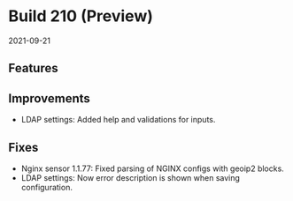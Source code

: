 # Build 210 (Preview)

2021-09-21

## Features

## Improvements

* LDAP settings: Added help and validations for inputs.

## Fixes

* Nginx sensor 1.1.77: Fixed parsing of NGINX configs with geoip2 blocks.
* LDAP settings: Now error description is shown when saving configuration.
